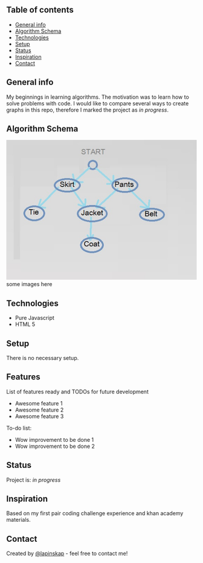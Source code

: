 ## Table of contents
* [General info](#general-info)
* [Algorithm Schema](#algorithm-schema)
* [Technologies](#technologies)
* [Setup](#setup)
* [Status](#status)
* [Inspiration](#inspiration)
* [Contact](#contact)

## General info
My beginnings in learning algorithms. The motivation was to learn how to solve problems with code. 
I would like to compare several ways to create graphs in this repo, therefore I marked the project as _in progress_.

## Algorithm Schema
![Example screenshot](./img/schema.jpg)
some images here


## Technologies
* Pure Javascript
* HTML 5


## Setup
There is no necessary setup. 


## Features
List of features ready and TODOs for future development
* Awesome feature 1
* Awesome feature 2
* Awesome feature 3

To-do list:
* Wow improvement to be done 1
* Wow improvement to be done 2

## Status
Project is: _in progress_

## Inspiration
Based on my first pair coding challenge experience and khan academy materials. 

## Contact
Created by [@lapinskap](https://www.facebook.com/paulina.lapinska99) - feel free to contact me!
